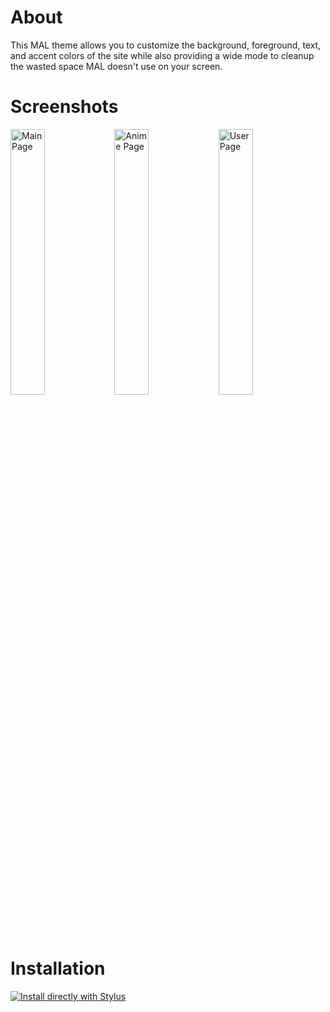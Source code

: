 # About

This MAL theme allows you to customize the background, foreground, text, and accent colors of the site while also providing a wide mode to cleanup the wasted space MAL doesn't use on your screen.

# Screenshots

<img alt="Main Page" src="https://i.postimg.cc/FzwhRdkZ/myanimelist-net.png" width=33%><img alt="Anime Page" src="https://i.postimg.cc/Prkw2PRZ/myanimelist-net-anime-52991-Sousou-no-Frieren.png" width=33%><img alt="User Page" src="https://i.postimg.cc/Lsk7gqwT/myanimelist-net-profile-Leknaat.png" width=33%>

# Installation

[![Install directly with Stylus](https://img.shields.io/badge/Install%20directly%20with-Stylus-00adad.svg)](https://github.com/jaxellis/Customizable-Themes/tree/main/themes/myanimelist.net/myanimelist.user.css)
